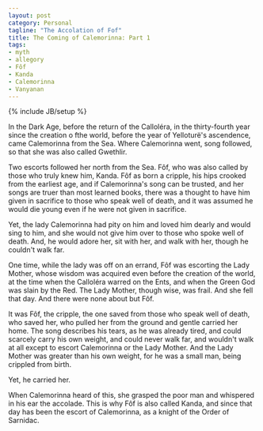 ```yaml
---
layout: post
category: Personal
tagline: "The Accolation of Fof"
title: The Coming of Calemorinna: Part 1
tags: 
- myth
- allegory
- Fôf
- Kanda
- Calemorinna
- Vanyanan
---
```

{% include JB/setup %}

In the Dark Age, before the return of the Calloléra, in the thirty-fourth year since the creation o fthe world, before the year of Yelloturë's ascendence, came Calemorinna from the Sea. Where Calemorinna went, song followed, so that she was also called Gwethlir.
 

<!-- more -->

Two escorts followed her north from the Sea. Fôf, who was also called by those who truly knew him, Kanda. Fôf as born a cripple, his hips crooked from the earliest age, and if Calemorinna's song can be trusted, and her songs are truer than most learned books, there was a thought to have him given in sacrifice to those who speak well of death, and it was assumed he would die young even if he were not given in sacrifice.

Yet, the lady Calemorinna had pity on him and loved him dearly and would sing to him, and she would not give him over to those who spoke well of death. And, he would adore her, sit with her, and walk with her, though he couldn't walk far. 

One time, while the lady was off on an errand, Fôf was escorting the Lady Mother, whose wisdom was acquired even before the creation of the world, at the time when the Calloléra warred on the Ents, and when the Green God was slain by the Red. The Lady Mother, though wise, was frail. And she fell that day. And there were none about but Fôf. 

It was Fôf, the cripple, the one saved from those who speak well of death, who saved her, who pulled her from the ground and gentle carried her home. The song describes his tears, as he was already tired, and could scarcely carry his own weight, and could never walk far, and wouldn't walk at all except to escort Calemorinna or the Lady Mother. And the Lady Mother was greater than his own weight, for he was a small man, being crippled from birth. 

Yet, he carried her.

When Calemorinna heard of this, she grasped the poor man and whispered in his ear the accolade. This is why Fôf is also called Kanda, and since that day has been the escort of Calemorinna, as a knight of the Order of Sarnidac.

